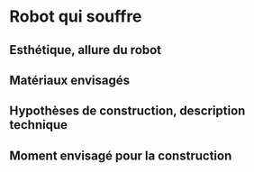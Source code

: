 
# Robot qui souffre

## Esthétique, allure du robot

## Matériaux envisagés

## Hypothèses de construction, description technique

## Moment envisagé pour la construction
